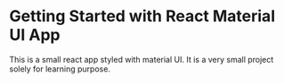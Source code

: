 # Getting Started with React Material UI App
This is a small react app styled with material UI.
It is a very small project solely for learning purpose.